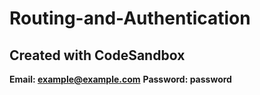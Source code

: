 # Routing-and-Authentication

## Created with CodeSandbox <br>
**Email: example@example.com**
**Password: password**
